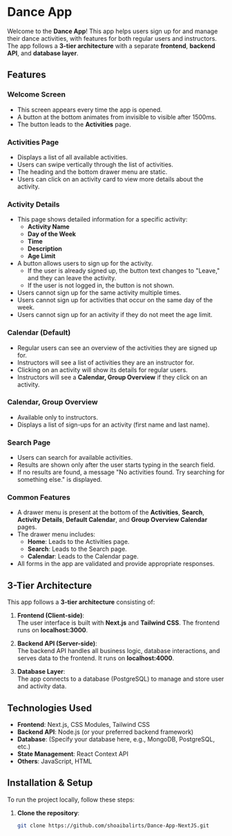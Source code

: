 # Dance App

Welcome to the **Dance App**! This app helps users sign up for and manage their dance activities, with features for both regular users and instructors. The app follows a **3-tier architecture** with a separate **frontend**, **backend API**, and **database layer**.

## Features

### **Welcome Screen**
- This screen appears every time the app is opened.
- A button at the bottom animates from invisible to visible after 1500ms.
- The button leads to the **Activities** page.

### **Activities Page**
- Displays a list of all available activities.
- Users can swipe vertically through the list of activities.
- The heading and the bottom drawer menu are static.
- Users can click on an activity card to view more details about the activity.

### **Activity Details**
- This page shows detailed information for a specific activity:
  - **Activity Name**
  - **Day of the Week**
  - **Time**
  - **Description**
  - **Age Limit**
- A button allows users to sign up for the activity.
  - If the user is already signed up, the button text changes to "Leave," and they can leave the activity.
  - If the user is not logged in, the button is not shown.
- Users cannot sign up for the same activity multiple times.
- Users cannot sign up for activities that occur on the same day of the week.
- Users cannot sign up for an activity if they do not meet the age limit.

### **Calendar (Default)**
- Regular users can see an overview of the activities they are signed up for.
- Instructors will see a list of activities they are an instructor for.
- Clicking on an activity will show its details for regular users.
- Instructors will see a **Calendar, Group Overview** if they click on an activity.

### **Calendar, Group Overview**
- Available only to instructors.
- Displays a list of sign-ups for an activity (first name and last name).

### **Search Page**
- Users can search for available activities.
- Results are shown only after the user starts typing in the search field.
- If no results are found, a message "No activities found. Try searching for something else." is displayed.

### **Common Features**
- A drawer menu is present at the bottom of the **Activities**, **Search**, **Activity Details**, **Default Calendar**, and **Group Overview Calendar** pages.
- The drawer menu includes:
  - **Home**: Leads to the Activities page.
  - **Search**: Leads to the Search page.
  - **Calendar**: Leads to the Calendar page.
- All forms in the app are validated and provide appropriate responses.

## 3-Tier Architecture

This app follows a **3-tier architecture** consisting of:

1. **Frontend (Client-side)**:  
   The user interface is built with **Next.js** and **Tailwind CSS**. The frontend runs on **localhost:3000**.

2. **Backend API (Server-side)**:  
   The backend API handles all business logic, database interactions, and serves data to the frontend. It runs on **localhost:4000**.

3. **Database Layer**:  
   The app connects to a database (PostgreSQL) to manage and store user and activity data. 

## Technologies Used
- **Frontend**: Next.js, CSS Modules, Tailwind CSS
- **Backend API**: Node.js (or your preferred backend framework)
- **Database**: (Specify your database here, e.g., MongoDB, PostgreSQL, etc.)
- **State Management**: React Context API
- **Others**: JavaScript, HTML

## Installation & Setup

To run the project locally, follow these steps:

1. **Clone the repository**:
   ```bash
   git clone https://github.com/shoaibalirts/Dance-App-NextJS.git
